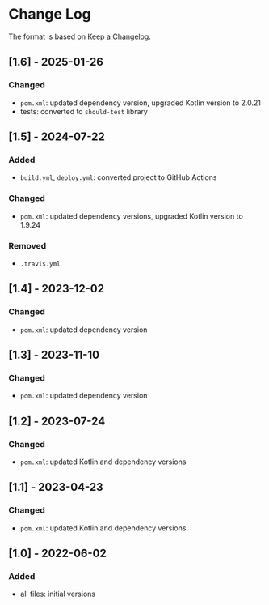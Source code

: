 # Change Log

The format is based on [Keep a Changelog](http://keepachangelog.com/).

## [1.6] - 2025-01-26
### Changed
- `pom.xml`: updated dependency version, upgraded Kotlin version to 2.0.21
- tests: converted to `should-test` library

## [1.5] - 2024-07-22
### Added
- `build.yml`, `deploy.yml`: converted project to GitHub Actions
### Changed
- `pom.xml`: updated dependency versions, upgraded Kotlin version to 1.9.24
### Removed
- `.travis.yml`

## [1.4] - 2023-12-02
### Changed
- `pom.xml`: updated dependency version

## [1.3] - 2023-11-10
### Changed
- `pom.xml`: updated dependency version

## [1.2] - 2023-07-24
### Changed
- `pom.xml`: updated Kotlin and dependency versions

## [1.1] - 2023-04-23
### Changed
- `pom.xml`: updated Kotlin and dependency versions

## [1.0] - 2022-06-02
### Added
- all files: initial versions

